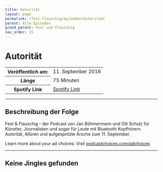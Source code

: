 ```yaml
---
title: Autorität
layout: page
permalink: /fest-flauschig/episoden/Autoritaet
parent: Alle Episoden
grand_parent: Fest und Flauschig
nav_order: 15
---
```


# Autorität
<table class="resp-table dcf-table dcf-table-responsive dcf-table-bordered dcf-table-striped dcf-w-100%">
                    <tbody>
                        <tr>
                            <th scope="row">Veröffentlich am:</th>
                            <td data-label="Veröffentlich am:">11. September 2016</td>
                        </tr>
                        <tr>
                            <th scope="row">Länge </th>
                            <td data-label="Länge ">75 Minuten</td>
                        </tr><tr>
                                <th scope="row">Spotify Link</th>
                                <td data-label="Spotify Link"><a href="https://open.spotify.com/episode/7INwwtIuUItZpkJIc1gIXC">Spotify Link</a></td>
                            </tr></tbody>
                </table>

***

## Beschreibung der Folge

<div>
Fest &amp; Flauschig - der Podcast von Jan Böhmermann und Olli Schulz für Künstler, Journalisten und sogar für Leute mit Bluetooth Kopfhörern. Autorität, Allüren und aufgespritzte Ärsche zum 11. September.<p> </p><p>Learn more about your ad choices. Visit <a href="https://podcastchoices.com/adchoices">podcastchoices.com/adchoices</a></p>  
</div>

***

## Keine Jingles gefunden